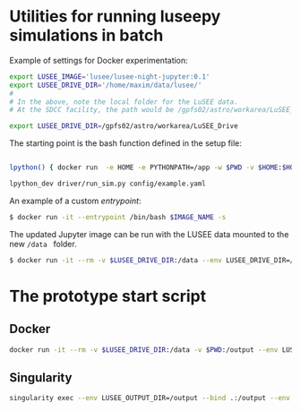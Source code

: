 # Utilities for running luseepy simulations in batch

Example of settings for Docker experimentation:
```bash
export LUSEE_IMAGE='lusee/lusee-night-jupyter:0.1'
export LUSEE_DRIVE_DIR='/home/maxim/data/lusee/'
#
# In the above, note the local folder for the LuSEE data.
# At the SDCC facility, the path would be /gpfs02/astro/workarea/LuSEE_Drive e.g.

export LUSEE_DRIVE_DIR=/gpfs02/astro/workarea/LuSEE_Drive
```

The starting point is the bash function defined in the setup file:
```bash

lpython() { docker run  -e HOME -e PYTHONPATH=/app -w $PWD -v $HOME:$HOME -e LUSEE_DRIVE_DIR --user $(id -u):$(id -g) -it  $LUSEE_IMAGE  python $@; }

lpython_dev driver/run_sim.py config/example.yaml
```

An example of a custom _entrypoint_:

```bash
$ docker run -it --entrypoint /bin/bash $IMAGE_NAME -s
```

The updated Jupyter image can be run with the LUSEE data mounted to the new `/data ` folder.

```bash
$ docker run -it --rm -v $LUSEE_DRIVE_DIR:/data --env LUSEE_DRIVE_DIR=/data lusee/lusee-night-jupyter:0.1 bash
```

# The prototype start script

## Docker

```bash
docker run -it --rm -v $LUSEE_DRIVE_DIR:/data -v $PWD:/output --env LUSEE_DRIVE_DIR=/data --env PYTHONPATH=/app --env LUSEE_OUTPUT_DIR=/output --entrypoint /app/simulation/driver/run_sim.py lusee/lusee-night-jupyter:0.1 /app/simulation/config/example.yaml
```

## Singularity

```bash
singularity exec --env LUSEE_OUTPUT_DIR=/output --bind .:/output --env LUSEE_DRIVE_DIR=/gpfs02/astro/workarea/LuSEE_Drive --env PYTHONPATH=/app -B /gpfs02/astro/workarea/LuSEE_Drive -B ${LOCAL} docker://lusee/lusee-night-jupyter:0.1 /app/simulation/driver/run_sim.py  /app/simulation/config/example.yaml
```

